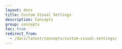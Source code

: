 ```yaml
---
layout: docs
title: Custom Visual Settings
description: Concepts
group: concepts
toc: true
redirect_from:
  - /docs/latest/concepts/custom-visual-settings/
---
```

